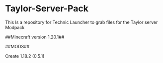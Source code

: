 # Taylor-Server-Pack
This Is a repository for Technic Launcher to grab files for the Taylor server Modpack

##Minecraft version 1.20.1##

##MODS##

Create 1.18.2	 (0.5.1)
